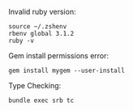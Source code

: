 Invalid ruby version:

```
source ~/.zshenv
rbenv global 3.1.2
ruby -v
```

Gem install permissions error:

```
gem install mygem --user-install
```

Type Checking:

```
bundle exec srb tc
```
